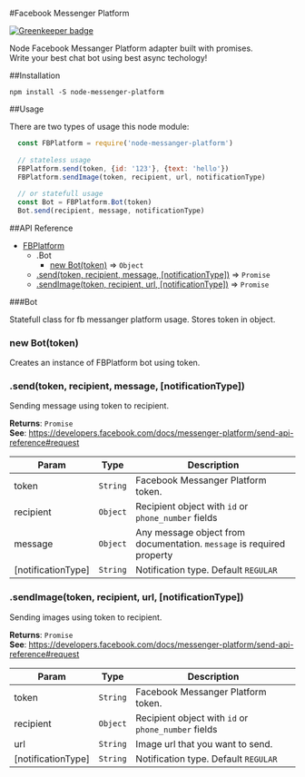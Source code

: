 #Facebook Messenger Platform

[![Greenkeeper badge](https://badges.greenkeeper.io/shmuga/node-messenger-platform.svg)](https://greenkeeper.io/)

Node Facebook Messanger Platform adapter built with promises.   
Write your best chat bot using best async techology!

##Installation
```
npm install -S node-messenger-platform
```

##Usage

There are two types of usage this node module:

```javascript
  const FBPlatform = require('node-messanger-platform')
  
  // stateless usage
  FBPlatform.send(token, {id: '123'}, {text: 'hello'})
  FBPlatform.sendImage(token, recipient, url, notificationType)
  
  // or statefull usage
  const Bot = FBPlatform.Bot(token)
  Bot.send(recipient, message, notificationType)
```

##API Reference

* [FBPlatform](#TelegramBot)
    * .Bot
      * [new Bot(token)](#FBPlatform_bot)  ⇒ <code>Object</code>
    * [.send(token, recipient, message, [notificationType])](#FBPlatform+send) ⇒ <code>Promise</code>
    * [.sendImage(token, recipient, url, [notificationType])](#FBPlatform+sendImage) ⇒ <code>Promise</code>
  
<a name="FBPlatform_bot"></a>
###Bot

Statefull class for fb messanger platform usage. Stores token in object.

### new Bot(token)
Creates an instance of FBPlatform bot using token. 

<a name="FBPlatform+send"></a>
### .send(token, recipient, message, [notificationType])

Sending message using token to recipient. 

**Returns**: <code>Promise</code>   
**See**: https://developers.facebook.com/docs/messenger-platform/send-api-reference#request   


| Param | Type | Description |
| --- | --- | --- |
| token  | <code>String</code> | Facebook Messanger Platform token. |
| recipient | <code>Object</code> | Recipient object with `id` or `phone_number` fields |
| message | <code>Object</code> | Any message object from documentation. `message` is required property |
| [notificationType] | <code>String</code> | Notification type. Default `REGULAR` |

<a name="FBPlatform+sendImage"></a>
### .sendImage(token, recipient, url, [notificationType])

Sending images using token to recipient. 

**Returns**: <code>Promise</code>   
**See**: https://developers.facebook.com/docs/messenger-platform/send-api-reference#request   


| Param | Type | Description |
| --- | --- | --- |
| token  | <code>String</code> | Facebook Messanger Platform token. |
| recipient | <code>Object</code> | Recipient object with `id` or `phone_number` fields |
| url | <code>String</code> | Image url that you want to send. |
| [notificationType] | <code>String</code> | Notification type. Default `REGULAR` |
